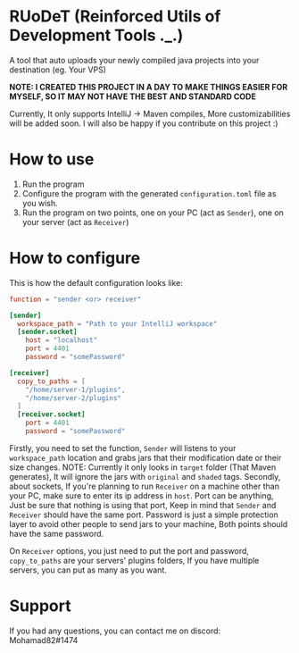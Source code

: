 # RUoDeT (Reinforced Utils of Development Tools ._.)
A tool that auto uploads your newly compiled java projects into your destination (eg. Your VPS)

**NOTE: I CREATED THIS PROJECT IN A DAY TO MAKE THINGS EASIER FOR MYSELF, SO IT MAY NOT HAVE THE BEST AND STANDARD CODE**

Currently, It only supports IntelliJ -> Maven compiles, More customizabilities will be added soon. I will also be happy if you contribute on this project :)

# How to use
1. Run the program
2. Configure the program with the generated ``configuration.toml`` file as you wish.
3. Run the program on two points, one on your PC (act as ``Sender``), one on your server (act as ``Receiver``)

# How to configure
This is how the default configuration looks like:

```toml
function = "sender <or> receiver"

[sender]
  workspace_path = "Path to your IntelliJ workspace"
  [sender.socket]
    host = "localhost"
    port = 4401
    password = "somePassword"

[receiver]
  copy_to_paths = [
    "/home/server-1/plugins",
    "/home/server-2/plugins"
  ]
  [receiver.socket]
    port = 4401
    password = "somePassword"
```

Firstly, you need to set the function, ``Sender`` will listens to your ``workspace_path`` location and grabs jars that their modification date or their size changes.
NOTE: Currently it only looks in ``target`` folder (That Maven generates), It will ignore the jars with ``original`` and ``shaded`` tags.
Secondly, about sockets, If you're planning to run ``Receiver`` on a machine other than your PC, make sure to enter its ip address in ``host``.
Port can be anything, Just be sure that nothing is using that port, Keep in mind that ``Sender`` and ``Receiver`` should have the same port.
Password is just a simple protection layer to avoid other people to send jars to your machine, Both points should have the same password.

On ``Receiver`` options, you just need to put the port and password, ``copy_to_paths`` are your servers' plugins folders, If you have multiple servers, you can put as many as you want.

# Support
If you had any questions, you can contact me on discord: Mohamad82#1474
